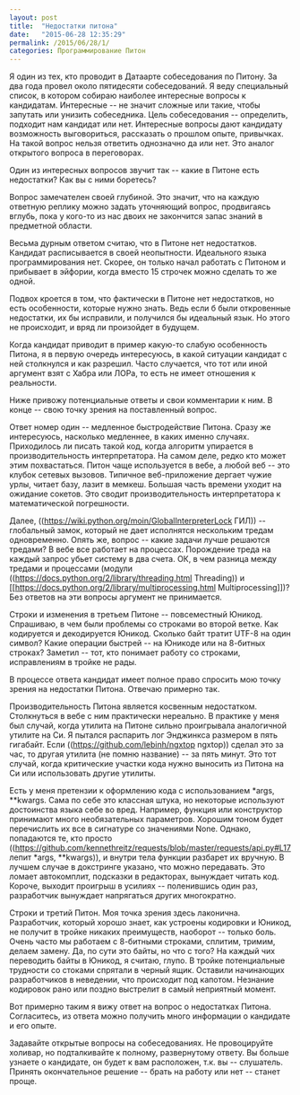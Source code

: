 ```yaml
---
layout: post
title:  "Недостатки питона"
date:   "2015-06-28 12:35:29"
permalink: /2015/06/28/1/
categories: Программирование Питон
---
```

Я один из тех, кто проводит в Датаарте собеседования по Питону. За два года провел около пятидесяти собеседований. Я веду специальный список, в котором собираю наиболее интересные вопросы к кандидатам. Интересные -- не значит сложные или такие, чтобы запутать или унизить собеседника. Цель собеседования -- определить, подходит нам кандидат или нет. Интересные вопросы дают кандидату возможность выговориться, рассказать о прошлом опыте, привычках. На такой вопрос нельзя ответить однозначно да или нет. Это аналог открытого вопроса в переговорах.

Один из интересных вопросов звучит так -- какие в Питоне есть недостатки? Как вы с ними боретесь?

Вопрос замечателен своей глубиной. Это значит, что на каждую ответную реплику можно задать уточняющий вопрос, продвигаясь вглубь, пока у кого-то из нас двоих не закончится запас знаний в предметной области.

Весьма дурным ответом считаю, что в Питоне нет недостатков. Кандидат расписывается в своей неопытности. Идеального языка программирования нет. Скорее, он только начал работать с Питоном и прибывает в эйфории, когда вместо 15 строчек можно сделать то же одной.

Подвох кроется в том, что фактически в Питоне нет недостатков, но есть особенности, которые нужно знать. Ведь если б были откровенные недостатки, их бы исправили, и получился бы идеальный язык. Но этого не происходит, и вряд ли произойдет в будущем.

Когда кандидат приводит в пример какую-то слабую особенность Питона, я в первую очередь интересуюсь, в какой ситуации кандидат с ней столкнулся и как разрешил. Часто случается, что тот или иной аргумент взят с Хабра или ЛОРа, то есть не имеет отношения к реальности.

Ниже привожу потенциальные ответы и свои комментарии к ним. В конце -- свою точку зрения на поставленный вопрос.

Ответ номер один -- медленное быстродействие Питона. Сразу же интересуюсь, насколько медленнее, в каких именно случаях. Приходилось ли писать такой код, когда алгоритм упирается в производительность интерпретатора. На самом деле, редко кто может этим похвастаться. Питон чаще используется в вебе, а любой веб -- это клубок сетевых вызовов. Типичное веб-приложение дергает чужие урлы, читает базу, лазит в мемкеш. Большая часть времени уходит на ожидание сокетов. Это сводит производительность интерпретатора к математической погрешности.

Далее, ((https://wiki.python.org/moin/GlobalInterpreterLock ГИЛ)) -- глобальный замок, который не дает исполнятся нескольким тредам одновременно. Опять же, вопрос -- какие задачи лучше решаются тредами? В вебе все работает на процессах. Порождение треда на каждый запрос убьет систему в два счета. ОК, в чем разница между тредами и процессами (модули ((https://docs.python.org/2/library/threading.html Threading))  и [[https://docs.python.org/2/library/multiprocessing.html Multiprocessing]])? Без ответов на эти вопросы аргумент не принимается.

Строки и изменения в третьем Питоне -- повсеместный Юникод. Спрашиваю, в чем были проблемы со строками во второй ветке. Как кодируется и декодируется Юникод. Сколько байт тратит UTF-8 на один символ? Какие операции быстрей -- на Юникоде или на 8-битных строках? Заметил -- тот, кто понимает работу со строками, исправлениям в тройке не рады.

В процессе ответа кандидат имеет полное право спросить мою точку зрения на недостатки Питона. Отвечаю примерно так.

Производительность Питона является косвенным недостатком. Столкнуться в вебе с ним практически нереально. В практике у меня был случай, когда утилита на Питоне сильно проигрывала аналогичной утилите на Си. Я пытался распарить лог Энджинкса размером в пять гигабайт. Если ((https://github.com/lebinh/ngxtop ngxtop)) сделал это за час, то другая утилита (не помню название) -- за пять минут. Это тот случай, когда критические участки кода нужно выносить из Питона на Си или использовать другие утилиты.

Есть у меня претензии к оформлению кода с использованием *args, **kwargs. Сама по себе это классная штука, но некоторые используют достоинства языка себе во вред. Например, функция или конструктор принимают много необязательных параметров. Хорошим тоном будет перечислить их все в сигнатуре со значениями None. Однако, попадаются те, кто просто ((https://github.com/kennethreitz/requests/blob/master/requests/api.py#L17 лепит *args, **kwargs)), и внутри тела функции разбарет их вручную. В лучшем случае в докстринге указано, что можно передавать. Это ломает автокомплит, подсказки в редакторах, вынуждает читать код. Короче, выходит проигрыш в усилиях -- поленившись один раз, разработчик вынуждает напрягаться других многократно.

Строки и третий Питон. Моя точка зрения здесь лаконична. Разработчик, который хорошо знает, как устроены кодировки и Юникод, не получит в тройке никаких преимуществ, наоборот -- только боль. Очень часто мы работаем с 8-битными строками, сплитим, тримим, делаем замену. Да, по сути это байты, но что с того? На каждый чих переводить байты в Юникод, я считаю, глупо. В тройке потенциальные трудности со стоками спрятали в черный ящик. Оставили начинающих разработчиков в неведении, что происходит под капотом. Незнание кодировок рано или поздно выстрелит в самый неприятный момент.

Вот примерно таким я вижу ответ на вопрос о недостатках Питона. Согласитесь, из ответа можно получить много информации о кандидате и его опыте.

Задавайте открытые вопросы на собеседованиях. Не провоцируйте холивар, но подталкивайте к полному, развернутому ответу. Вы больше узнаете о кандидате, он будет к вам расположен, т.к. вы -- слушатель. Принять окончательное решение  -- брать на работу или нет -- станет проще.


